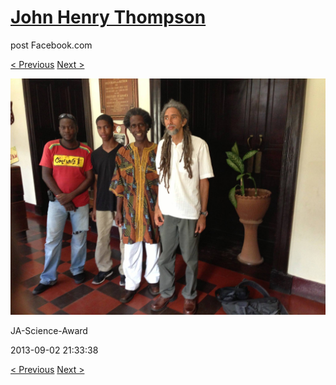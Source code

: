 # [John Henry Thompson](../README.md)
post Facebook.com

[< Previous](2013-09-02-34.md) [Next >](2013-09-02-36.md)

[![](../media/2013-09-02/JA-Science-Award-24.jpg)](../README.md)

JA-Science-Award

2013-09-02 21:33:38

[< Previous](2013-09-02-34.md) [Next >](2013-09-02-36.md)